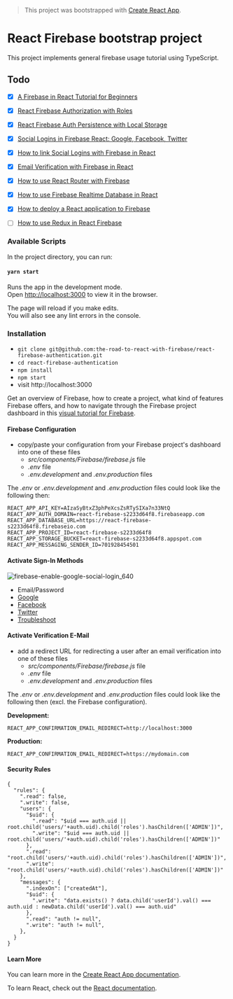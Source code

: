 > This project was bootstrapped with [Create React App](https://github.com/facebook/create-react-app).

# React Firebase bootstrap project
This project implements general firebase usage tutorial using TypeScript.

## Todo
- [x] [A Firebase in React Tutorial for Beginners](https://www.robinwieruch.de/complete-firebase-authentication-react-tutorial/)
- [x] [React Firebase Authorization with Roles](https://www.robinwieruch.de/react-firebase-authorization-roles-permissions/) 
- [x] [React Firebase Auth Persistence with Local Storage](https://www.robinwieruch.de/react-firebase-auth-persistence/)
- [x] [Social Logins in Firebase React: Google, Facebook, Twitter](https://www.robinwieruch.de/react-firebase-social-login/)
- [x] [How to link Social Logins with Firebase in React](https://www.robinwieruch.de/react-firebase-link-social-logins/)
- [x] [Email Verification with Firebase in React](https://www.robinwieruch.de/react-firebase-email-verification/)
- [x] [How to use React Router with Firebase](https://www.robinwieruch.de/react-firebase-router/)
- [x] [How to use Firebase Realtime Database in React](https://www.robinwieruch.de/react-firebase-realtime-database/)
- [x] [How to deploy a React application to Firebase](https://www.robinwieruch.de/firebase-deploy-react-js/)
- [ ] [How to use Redux in React Firebase](https://www.robinwieruch.de/react-firebase-redux-tutorial/)


### Available Scripts

In the project directory, you can run:

#### `yarn start`

Runs the app in the development mode.<br>
Open [http://localhost:3000](http://localhost:3000) to view it in the browser.

The page will reload if you make edits.<br>
You will also see any lint errors in the console.

### Installation

* `git clone git@github.com:the-road-to-react-with-firebase/react-firebase-authentication.git`
* `cd react-firebase-authentication`
* `npm install`
* `npm start`
* visit http://localhost:3000

Get an overview of Firebase, how to create a project, what kind of features Firebase offers, and how to navigate through the Firebase project dashboard in this [visual tutorial for Firebase](https://www.robinwieruch.de/firebase-tutorial/).

#### Firebase Configuration

* copy/paste your configuration from your Firebase project's dashboard into one of these files
  * *src/components/Firebase/firebase.js* file
  * *.env* file
  * *.env.development* and *.env.production* files

The *.env* or *.env.development* and *.env.production* files could look like the following then:

```
REACT_APP_API_KEY=AIzaSyBtxZ3phPeXcsZsRTySIXa7n33NtQ
REACT_APP_AUTH_DOMAIN=react-firebase-s2233d64f8.firebaseapp.com
REACT_APP_DATABASE_URL=https://react-firebase-s2233d64f8.firebaseio.com
REACT_APP_PROJECT_ID=react-firebase-s2233d64f8
REACT_APP_STORAGE_BUCKET=react-firebase-s2233d64f8.appspot.com
REACT_APP_MESSAGING_SENDER_ID=701928454501
```

#### Activate Sign-In Methods

![firebase-enable-google-social-login_640](https://user-images.githubusercontent.com/2479967/49687774-e0a31e80-fb42-11e8-9d8a-4b4c794134e6.jpg)

* Email/Password
* [Google](https://www.robinwieruch.de/react-firebase-social-login/)
* [Facebook](https://www.robinwieruch.de/firebase-facebook-login/)
* [Twitter](https://www.robinwieruch.de/firebase-twitter-login/)
* [Troubleshoot](https://www.robinwieruch.de/react-firebase-social-login/)

#### Activate Verification E-Mail

* add a redirect URL for redirecting a user after an email verification into one of these files
  * *src/components/Firebase/firebase.js* file
  * *.env* file
  * *.env.development* and *.env.production* files

The *.env* or *.env.development* and *.env.production* files could look like the following then (excl. the Firebase configuration).

**Development:**

```
REACT_APP_CONFIRMATION_EMAIL_REDIRECT=http://localhost:3000
```

**Production:**

```
REACT_APP_CONFIRMATION_EMAIL_REDIRECT=https://mydomain.com
```

#### Security Rules

```
{
  "rules": {
    ".read": false,
    ".write": false,
    "users": {
      "$uid": {
        ".read": "$uid === auth.uid || root.child('users/'+auth.uid).child('roles').hasChildren(['ADMIN'])",
        ".write": "$uid === auth.uid || root.child('users/'+auth.uid).child('roles').hasChildren(['ADMIN'])"
      },
      ".read": "root.child('users/'+auth.uid).child('roles').hasChildren(['ADMIN'])",
      ".write": "root.child('users/'+auth.uid).child('roles').hasChildren(['ADMIN'])"
    },
    "messages": {
      ".indexOn": ["createdAt"],
      "$uid": {
        ".write": "data.exists() ? data.child('userId').val() === auth.uid : newData.child('userId').val() === auth.uid"
      },
      ".read": "auth != null",
      ".write": "auth != null",
    },
  }
}
```

#### Learn More

You can learn more in the [Create React App documentation](https://facebook.github.io/create-react-app/docs/getting-started).

To learn React, check out the [React documentation](https://reactjs.org/).
